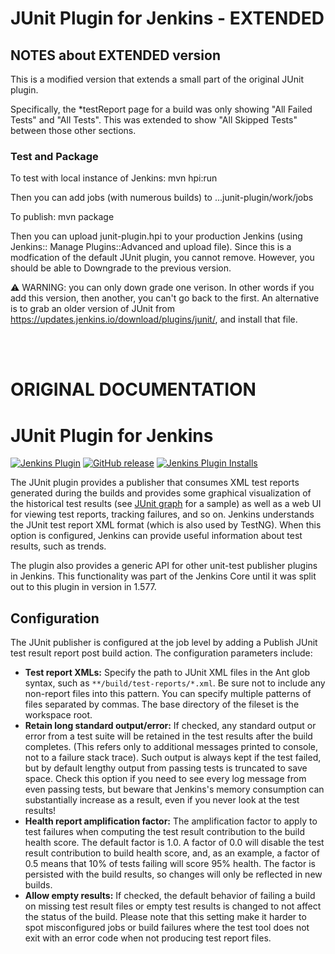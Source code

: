 # JUnit Plugin for Jenkins - EXTENDED

## NOTES about EXTENDED version

This is a modified version that extends a small part of the original 
JUnit plugin.  

Specifically, the *testReport page for a build was only showing 
"All Failed Tests" and "All Tests".  This was extended to show 
"All Skipped Tests" between those other sections.

### Test and Package

To test with local instance of Jenkins:
mvn hpi:run

Then you can add jobs (with numerous builds) to ...junit-plugin/work/jobs

To publish:
mvn package

Then you can upload junit-plugin.hpi to your production Jenkins (using Jenkins::
Manage Plugins::Advanced and upload file).  Since this is
a modfication of the default JUnit plugin, you cannot remove.  However, you
should be able to Downgrade to the previous version.

:warning: WARNING: you can only down grade one verison.  In other words if you add
this version, then another, you can't go back to the first.  An alternative is to
grab an older version of JUnit from https://updates.jenkins.io/download/plugins/junit/,
and install that file.

<br/>
<br/>

# ORIGINAL DOCUMENTATION

# JUnit Plugin for Jenkins

[![Jenkins Plugin](https://img.shields.io/jenkins/plugin/v/junit.svg)](https://plugins.jenkins.io/junit)
[![GitHub release](https://img.shields.io/github/release/jenkinsci/junit-plugin.svg?label=release)](https://github.com/jenkinsci/junit-plugin/releases/latest)
[![Jenkins Plugin Installs](https://img.shields.io/jenkins/plugin/i/junit.svg?color=blue)](https://plugins.jenkins.io/junit)


The JUnit plugin provides a publisher that consumes XML test reports generated during the builds and provides some graphical visualization of the historical test results 
(see [JUnit graph](https://wiki.jenkins.io/display/JENKINS/JUnit+graph) for a sample) 
as well as a web UI for viewing test reports, tracking failures, and so on. 
Jenkins understands the JUnit test report XML format (which is also used by TestNG). 
When this option is configured, Jenkins can provide useful information about test results, such as trends.

The plugin also provides a generic API for other unit-test publisher plugins in Jenkins. This functionality was part of the Jenkins Core until it was split out to this plugin in version in 1.577.

## Configuration

The JUnit publisher is configured at the job level by adding a Publish JUnit test result report post build action. The configuration parameters include:

* **Test report XMLs:** Specify the path to JUnit XML files in the Ant glob syntax, such as `**/build/test-reports/*.xml`. 
  Be sure not to include any non-report files into this pattern. 
  You can specify multiple patterns of files separated by commas. 
  The base directory of the fileset is the workspace root.
* **Retain long standard output/error:** If checked, any standard output or error from a test suite will be retained in the test results after the build completes. 
  (This refers only to additional messages printed to console, not to a failure stack trace). 
  Such output is always kept if the test failed, but by default lengthy output from passing tests is truncated to save space. 
  Check this option if you need to see every log message from even passing tests, but beware that Jenkins's memory consumption can substantially increase as a result, even if you never look at the test results!
* **Health report amplification factor:** The amplification factor to apply to test failures when computing the test result contribution to the build health score. 
  The default factor is 1.0. A factor of 0.0 will disable the test result contribution to build health score, and, as an example, a factor of 0.5 means that 10% of tests failing will score 95% health. 
  The factor is persisted with the build results, so changes will only be reflected in new builds.
* **Allow empty results:** If checked, the default behavior of failing a build on missing test result files or empty test results is changed to not affect the status of the build. 
  Please note that this setting make it harder to spot misconfigured jobs or build failures where the test tool does not exit with an error code when not producing test report files.

